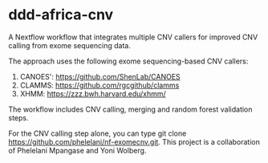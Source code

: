 # ddd-africa-cnv
A Nextflow workflow that integrates multiple CNV callers for improved CNV calling from exome sequencing data.

The approach uses the following exome sequencing-based CNV callers:
1. CANOES': https://github.com/ShenLab/CANOES
2. CLAMMS: https://github.com/rgcgithub/clamms
3. XHMM: https://zzz.bwh.harvard.edu/xhmm/

The workflow includes CNV calling, merging and random forest validation steps.

For the CNV calling step alone, you can type git clone https://github.com/phelelani/nf-exomecnv.git.
This project is a collaboration of Phelelani Mpangase and Yoni Wolberg.

